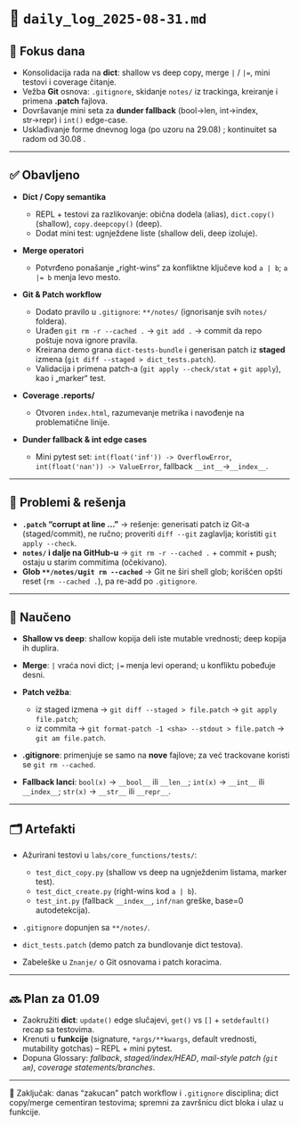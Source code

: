 # 📅 `daily_log_2025-08-31.md`

## 📍 Fokus dana

- Konsolidacija rada na **dict**: shallow vs deep copy, merge `|` / `|=`, mini testovi i coverage čitanje.
- Vežba **Git** osnova: `.gitignore`, skidanje `notes/` iz trackinga, kreiranje i primena **.patch** fajlova.
- Dovršavanje mini seta za **dunder fallback** (bool→len, int→index, str→repr) i `int()` edge-case.
- Usklađivanje forme dnevnog loga (po uzoru na 29.08) ; kontinuitet sa radom od 30.08 .

---

## ✅ Obavljeno

- **Dict / Copy semantika**

  - REPL + testovi za razlikovanje: obična dodela (alias), `dict.copy()` (shallow), `copy.deepcopy()` (deep).
  - Dodat mini test: ugnježdene liste (shallow deli, deep izoluje).

- **Merge operatori**

  - Potvrđeno ponašanje „right-wins“ za konfliktne ključeve kod `a | b`; `a |= b` menja levo mesto.

- **Git & Patch workflow**

  - Dodato pravilo u `.gitignore`: `**/notes/` (ignorisanje svih `notes/` foldera).
  - Urađen `git rm -r --cached .` → `git add .` → commit da repo poštuje nova ignore pravila.
  - Kreirana demo grana `dict-tests-bundle` i generisan patch iz **staged** izmena (`git diff --staged > dict_tests.patch`).
  - Validacija i primena patch-a (`git apply --check/stat` + `git apply`), kao i „marker“ test.

- **Coverage .reports/**

  - Otvoren `index.html`, razumevanje metrika i navođenje na problematične linije.

- **Dunder fallback & int edge cases**

  - Mini pytest set: `int(float('inf')) -> OverflowError`, `int(float('nan')) -> ValueError`, fallback `__int__`→`__index__`.

---

## 🧱 Problemi & rešenja

- **`.patch` “corrupt at line …”** → rešenje: generisati patch iz Git-a (staged/commit), ne ručno; proveriti `diff --git` zaglavlja; koristiti `git apply --check`.
- **`notes/` i dalje na GitHub-u** → `git rm -r --cached .` + commit + push; ostaju u starim commitima (očekivano).
- **Glob `**/notes/`u`git rm --cached`** → Git ne širi shell glob; korišćen opšti reset (`rm --cached .`), pa re-add po `.gitignore`.

---

## 🧠 Naučeno

- **Shallow vs deep**: shallow kopija deli iste mutable vrednosti; deep kopija ih duplira.
- **Merge**: `|` vraća novi dict; `|=` menja levi operand; u konfliktu pobeđuje desni.
- **Patch vežba**:

  - iz staged izmena → `git diff --staged > file.patch` → `git apply file.patch`;
  - iz commita → `git format-patch -1 <sha> --stdout > file.patch` → `git am file.patch`.

- **.gitignore**: primenjuje se samo na **nove** fajlove; za već trackovane koristi se `git rm --cached`.
- **Fallback lanci**: `bool(x)` → `__bool__` ili `__len__`; `int(x)` → `__int__` ili `__index__`; `str(x)` → `__str__` ili `__repr__`.

---

## 🗂️ Artefakti

- Ažurirani testovi u `labs/core_functions/tests/`:

  - `test_dict_copy.py` (shallow vs deep na ugnježdenim listama, marker test).
  - `test_dict_create.py` (right-wins kod `a | b`).
  - `test_int.py` (fallback `__index__`, `inf/nan` greške, base=0 autodetekcija).

- `.gitignore` dopunjen sa `**/notes/`.
- `dict_tests.patch` (demo patch za bundlovanje dict testova).
- Zabeleške u `Znanje/` o Git osnovama i patch koracima.

---

## 🔜 Plan za 01.09

- Zaokružiti **dict**: `update()` edge slučajevi, `get()` vs `[]` + `setdefault()` recap sa testovima.
- Krenuti u **funkcije** (signature, `*args/**kwargs`, default vrednosti, mutability gotchas) – REPL + mini pytest.
- Dopuna Glossary: _fallback_, _staged/index/HEAD_, _mail-style patch (`git am`)_, _coverage statements/branches_.

---

👋 Zaključak: danas “zakucan” patch workflow i `.gitignore` disciplina; dict copy/merge cementiran testovima; spremni za završnicu dict bloka i ulaz u funkcije.
